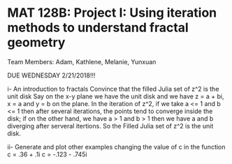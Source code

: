 # MAT 128B: Project I: Using iteration methods to understand fractal geometry

Team Members: Adam, Kathlene, Melanie, Yunxuan

DUE WEDNESDAY 2/21/2018!!!

i- An introduction to fractals
 Convince that the filled Julia set of z^2 is the unit disk
 Say on the x-y plane we have the unit disk and we have z = a + bi, x = a and y = b on the plane.
 In the iteration of z^2, if we take a <= 1 and b <= 1 then after several iterations, the points tend to converge inside the disk; if on the other hand, we have a > 1 and b > 1 then we have a and b diverging after serveral itertions. 
 So the Filled Julia set of z^2 is the unit disk.
 
ii- Generate and plot other examples changing the value of c in the function
 c = .36 + .1i
 c = -.123 - .745i
